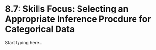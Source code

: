 # 8.7: Skills Focus: Selecting an Appropriate Inference Procdure for Categorical Data

Start typing here...